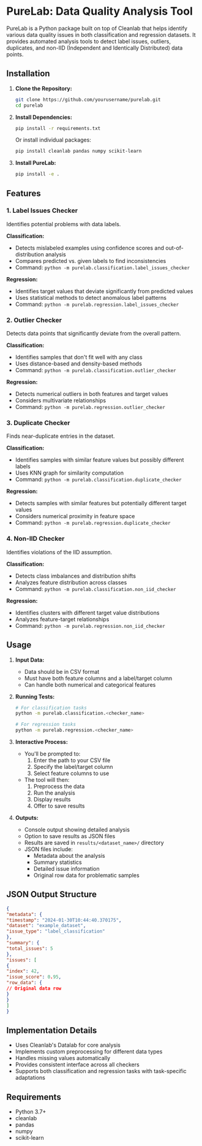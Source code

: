 # PureLab: Data Quality Analysis Tool

PureLab is a Python package built on top of Cleanlab that helps identify various data quality issues in both classification and regression datasets. It provides automated analysis tools to detect label issues, outliers, duplicates, and non-IID (Independent and Identically Distributed) data points.

## Installation

1. **Clone the Repository:**
   ```bash
   git clone https://github.com/yourusername/purelab.git
   cd purelab
   ```

2. **Install Dependencies:**
   ```bash
   pip install -r requirements.txt
   ```
   
   Or install individual packages:
   ```bash
   pip install cleanlab pandas numpy scikit-learn
   ```

3. **Install PureLab:**
   ```bash
   pip install -e .
   ```

## Features

### 1. Label Issues Checker
Identifies potential problems with data labels.

**Classification:**
- Detects mislabeled examples using confidence scores and out-of-distribution analysis
- Compares predicted vs. given labels to find inconsistencies
- Command: `python -m purelab.classification.label_issues_checker`

**Regression:**
- Identifies target values that deviate significantly from predicted values
- Uses statistical methods to detect anomalous label patterns
- Command: `python -m purelab.regression.label_issues_checker`

### 2. Outlier Checker
Detects data points that significantly deviate from the overall pattern.

**Classification:**
- Identifies samples that don't fit well with any class
- Uses distance-based and density-based methods
- Command: `python -m purelab.classification.outlier_checker`

**Regression:**
- Detects numerical outliers in both features and target values
- Considers multivariate relationships
- Command: `python -m purelab.regression.outlier_checker`

### 3. Duplicate Checker
Finds near-duplicate entries in the dataset.

**Classification:**
- Identifies samples with similar feature values but possibly different labels
- Uses KNN graph for similarity computation
- Command: `python -m purelab.classification.duplicate_checker`

**Regression:**
- Detects samples with similar features but potentially different target values
- Considers numerical proximity in feature space
- Command: `python -m purelab.regression.duplicate_checker`

### 4. Non-IID Checker
Identifies violations of the IID assumption.

**Classification:**
- Detects class imbalances and distribution shifts
- Analyzes feature distribution across classes
- Command: `python -m purelab.classification.non_iid_checker`

**Regression:**
- Identifies clusters with different target value distributions
- Analyzes feature-target relationships
- Command: `python -m purelab.regression.non_iid_checker`

## Usage

1. **Input Data:**
   - Data should be in CSV format
   - Must have both feature columns and a label/target column
   - Can handle both numerical and categorical features

2. **Running Tests:**
   ```bash
   # For classification tasks
   python -m purelab.classification.<checker_name>
   
   # For regression tasks
   python -m purelab.regression.<checker_name>
   ```

3. **Interactive Process:**
   - You'll be prompted to:
     1. Enter the path to your CSV file
     2. Specify the label/target column
     3. Select feature columns to use
   - The tool will then:
     1. Preprocess the data
     2. Run the analysis
     3. Display results
     4. Offer to save results

4. **Outputs:**
   - Console output showing detailed analysis
   - Option to save results as JSON files
   - Results are saved in `results/<dataset_name>/` directory
   - JSON files include:
     - Metadata about the analysis
     - Summary statistics
     - Detailed issue information
     - Original row data for problematic samples

## JSON Output Structure
```json
{
"metadata": {
"timestamp": "2024-01-30T10:44:40.370175",
"dataset": "example_dataset",
"issue_type": "label_classification"
},
"summary": {
"total_issues": 5
},
"issues": [
{
"index": 42,
"issue_score": 0.95,
"row_data": {
// Original data row
}
}
]
}
```

## Implementation Details

- Uses Cleanlab's Datalab for core analysis
- Implements custom preprocessing for different data types
- Handles missing values automatically
- Provides consistent interface across all checkers
- Supports both classification and regression tasks with task-specific adaptations

## Requirements
- Python 3.7+
- cleanlab
- pandas
- numpy
- scikit-learn



